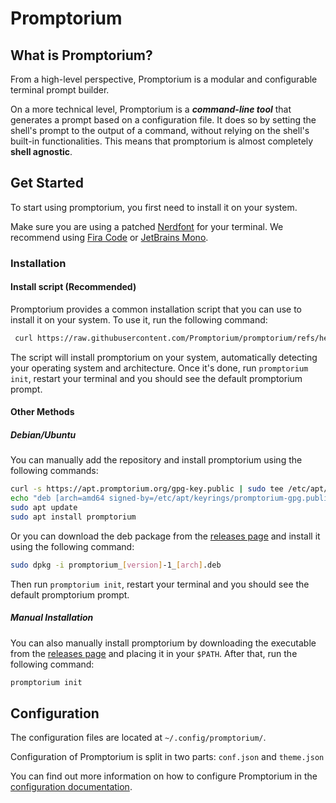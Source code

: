# Promptorium


## What is Promptorium?
From a high-level perspective, Promptorium is a modular and configurable terminal prompt builder.

On a more technical level, Promptorium is a ***command-line tool*** that generates a prompt based on a configuration file.
It does so by setting the shell's prompt to the output of a command, without relying on the shell's built-in functionalities. 
This means that promptorium is almost completely **shell agnostic**.

## Get Started
To start using promptorium, you first need to install it on your system.
 
Make sure you are using a patched [Nerdfont](https://www.nerdfonts.com/) for your terminal. We recommend using [Fira Code](https://github.com/tonsky/FiraCode) or [JetBrains Mono](https://www.jetbrains.com/lp/mono/).


### Installation 

#### Install script (Recommended)
Promptorium provides a common installation script that you can use to install it on your system. To use it, run the following command:

```bash
 curl https://raw.githubusercontent.com/Promptorium/promptorium/refs/heads/main/install.bash | bash
```

The script will install promptorium on your system, automatically detecting your operating system and architecture. Once it's done, run `promptorium init`, restart your terminal and you should see the default promptorium prompt.

#### Other Methods

##### Debian/Ubuntu

You can manually add the repository and install promptorium using the following commands:

```bash
curl -s https://apt.promptorium.org/gpg-key.public | sudo tee /etc/apt/keyrings/promptorium-gpg.public
echo "deb [arch=amd64 signed-by=/etc/apt/keyrings/promptorium-gpg.public] https://apt.promptorium.org/ unstable main" | sudo tee /etc/apt/sources.list.d/promptorium.list
sudo apt update
sudo apt install promptorium
```

Or you can download the deb package from the [releases page](https://github.com/Promptorium/promptorium/releases) and install it using the following command:

```bash
sudo dpkg -i promptorium_[version]-1_[arch].deb
```
Then run `promptorium init`, restart your terminal and you should see the default promptorium prompt.


##### Manual Installation

You can also manually install promptorium by downloading the executable from the [releases page](https://github.com/Promptorium/promptorium/releases) and placing it in your `$PATH`.
After that, run the following command:

```bash
promptorium init
```

## Configuration

The configuration files are located at `~/.config/promptorium/`.

Configuration of Promptorium is split in two parts: `conf.json` and `theme.json`

You can find out more information on how to configure Promptorium in the [configuration documentation](https://www.promptorium.org/docs/configuration/).